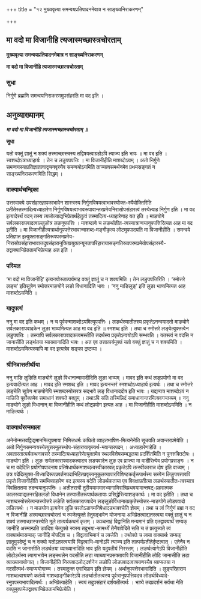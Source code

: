 +++
title = "१२ मुख्यवृत्या समन्वयप्रतिपादनमेवात्र न साङ्ख्यनिराकरणम्"

+++


## मा वदो मा विजानीहि त्यजास्मच्छास्त्रचोरताम्

**मुख्यवृत्या समन्वयप्रतिपादनमेवात्र न साङ्ख्यनिराकरणम्**

**मा वदो मा विजानीहि त्यजास्मच्छास्त्रचोरताम्**

### **सुधा**

निर्गुणे ब्रह्मणि समन्वयनिराकरणमुपसंहरति मा वद इति ।

## **अनुव्याख्यानम्**

***मा वदो मा विजानीहि त्यजास्मच्छास्त्रचोरताम् ॥***

**सुधा**

यतो वक्तुं ज्ञातुं न शक्यं तस्माच्छास्त्रस्य तद्विषयत्वाग्रहोऽपि त्याज्य इति भावः ॥ मा वद इति । स्वशब्दोऽत्राध्याहार्यः । तेन च लङुपपपत्तिः । मा विजानीहीति माशब्दोऽयम् । अतो निर्गुणे समन्वयस्याप्रतिज्ञातत्वाद्वचनवृत्त्यैव समन्वयोऽयमिति ताज्यत्वसमर्थनमेव प्रथमसङ्गतं न साङ्ख्यनिराकरणमिति सिद्धम् ।

### **वाक्यार्थचन्द्रिका**

उत्तरवाक्ये उपसंहारज्ञापकाभावेन शास्त्रस्य निर्गुणविषयत्वाभावस्योक्त-स्यैवोक्तिरिति प्रतीतेस्तस्मादित्यध्याहारेण निर्गुणविषयत्वाभावरूपावान्तरप्रमेयनिरासोपसंहारत्वं तस्येत्याह निर्गुण इति । मा वद इत्यादेरर्थं वदन् तस्य त्यजोत्याद्यभिप्रेतार्थहेतुत्वं तस्मादित्य-ध्याहारेणाह यत इति । माङ्योगे सर्वलकारापवादत्वाल्लुङोत्र लङनुपपत्तिः । माशब्दत्वे च लङर्थातीत-त्वस्यात्रान्वयानुपपत्तिरित्यत आह मा वद इतीति । मा विजानीहीत्यत्रार्थानुपपत्तेरभावान्माशब्द-मङ्गीकृत्य लोटमुपपादयति मा विजानीहीति । समन्वये प्रतिज्ञात इत्युक्तासङ्गतिरूपपरमप्रमेय-निरासोपसंहाराभावात्तदुपसंहारानुक्तिप्रयुक्तन्यूनतापरिहारायासङ्गतिरूपपरमप्रमेयोपसंहारस्यै-तद्वाक्याभिप्रेततामभिप्रेत्याह अत इति ।

### **परिमल**

‘मा वदो मा विजानीहि’ इत्यनयोस्तात्पर्यमाह वक्तुं ज्ञातुं च न शक्यमिति । तेन लङुपपत्तिरिति । ‘स्मोत्तरे लङ्च’ इतिसूत्रेण स्मोत्तरमाङ्योगे लङो विधानादिति भावः । ‘ननु माङिलुङ्’ इति लुङा भाव्यमित्यत आह माशब्दोऽयमिति ।

### **यादुपत्यं**

ननु मा वद इति कथम् । न च पूर्ववन्माशब्दोऽयमित्युपपत्तिः । लङर्थस्यातीतस्य प्रकृतेऽनन्वयादतो माङ्योगे सर्वलकारापवादकेन लुङा भाव्यमित्यत आह मा वद इति ॥ स्मशब्द इति । तथा च स्मोत्तरे लङ्वेत्युक्तत्वेन लङुपपत्तिः । तस्यापि सर्वलकारापवादकत्वमस्तीति तदर्थस्य प्रकृतेऽन्वयोऽपि सम्भवति । यतस्त्वं न वदसि न जानासीति लर्ङ्थतया व्याख्यानादिति भावः । अत एव तत्तात्पर्यमुक्तं यतो वक्तुं ज्ञातुं च न शक्यमिति । माशब्दोऽयमित्यस्यापि मा वद इत्यत्रेव शङ्का द्रष्टव्या ।

### **श्रीनिवासतीर्थीया**

ननु माङि लुङिति माङ्योगे लुङो विधानान्मावादीदिति लुङा भाव्यम् । मावद इति कथं लङ्प्रयोगो मा वद इत्यवादीत्यत आह । मावद इति स्मशब्द इति । मावद इत्यनन्तरं स्मशब्दोऽध्याहार्य इत्यर्थः । तथा च स्मोत्तरे लङ्चेति सूत्रेण माङ्योगेपि स्मशब्दस्योत्तरत्र सद्भावे लङ् विधानाददोष इति भावः । यद्यप्यत्र माशब्दोऽयं न माङिति पूर्वोक्तमेव समाधानं शक्यते वक्तुम् । तथाऽपि सति तस्मिन्निदं समाधानान्तरमित्यवगन्तव्यम् ॥ ननु माङ्योगे लुङो विधानान् मा विजानीहीति कथं लोट्प्रयोग इत्यत आह । मा विजानीहीति माशब्दोऽयमिति । न माङित्यर्थः ।

### **वाक्यार्थरत्नमाला**

अनेनोन्मत्तवद्विद्यमानमित्युपमाया निमित्तधर्मः कथितो व्याहतभाषिण-मित्यनेनेति सूचयति अवान्तरप्रमेयेति । अतो निर्गुणसमन्वयस्येत्युत्तरमूलस्थोप-संहारव्यावृत्त्यर्थ-मवान्तरपदम् । अध्याहारेणाहेति । अवतारतात्पर्यकथनावसरे तस्मादित्यध्याहारेणेत्युक्तमेव स्थलविशेषसम्बद्धतया प्रदर्शितमिति न पुनरुक्तिदोषः । माङ्योग इति । लुङः सर्वलकारापवादकत्वादत्र लङपवादेन लुङ एव प्राप्त्या मा वादीरित्येव प्रयोगप्रसङ्गः । न च मा वदेदिति प्रयोगोपपादनाय प्रतिषेधार्थकमाशब्दत्वस्वीकारवत् प्रकृतेऽपि तत्स्वीकारान्न दोष इति वाच्यम् । तत्र वदेदित्युक्त-विध्यादिरूपप्रवर्तनपदाभिहितप्रवृत्त्यनुकूलव्यापारविशिष्टकर्तृरूपार्थस्य सत्त्वेन लिङुपपत्तावपि प्रकृते विजानीहीति समभिव्याहारेण वद इत्यस्य वदेति लोडर्थकताया एव विवक्षाप्रतीत्या लङर्थस्यातीत-त्वस्यात्र विवक्षिततया तदन्वयानुपपत्तिः । अतीतरात्री तुरीययाममारभ्यागामिरात्रिप्रथमयामान्तषट्-प्रहरात्मक कालरूपाद्यतनरहितलङो विधानेन तस्यातीतरूपार्थकतायाः प्रसिद्धेरित्याशङ्कार्थः । मा वद इतीति । तथा च माशब्दस्योत्तरेत्यन्तस्योत्तरे लङेति सर्वलकारापवादेन लङ्लुङोर्विधानात्प्रकृतेस्योत्तर-माङ्योगे लोडपवादो लङित्यर्थः । न माङ्योग इत्यनेन लुङि परतोऽडागमनिषेधादडभावश्चेति ज्ञेयम् । तथा च त्वं निर्गुणं ब्रह्म न वद न विजानीहि अस्मच्छास्त्रचोरतां च त्यजेत्युक्ते हेतुमद्भावेन योजनाया अभिप्रेतत्वाद्यतस्त्वया वक्तुं ज्ञातुं च न शक्यं तस्माच्छास्त्रस्येति मूले तात्पर्यकथनं कृतम् । कञ्चनाहं विद्वानिति मन्यमानं प्रति एतद्वाक्यार्थं सम्यक् जानीहि अस्मान्प्रति उपदिश चेत्युक्ते स्वस्य तदुभया-सामर्थ्ये तेनैवावेदिते सति च तं प्रत्युच्यते त्वं वाक्यार्थमासम्यक् जानीहि मोपदिश च । विद्वत्वाभिमानं च त्यजेति । तथोक्ते च त्वया वाक्यार्थः सम्यक् ज्ञातुमुपदेष्टुं च न शक्यो यतोऽतस्त्वयापि विद्वत्वाभि-मानोऽपि त्याज्य इति तात्पर्यप्रतीतेर्दृष्टत्वात् । एतेनैव न वदसि न जानासीति लडर्थतया व्याख्यानादिति भाव इति यदुपतीयं निरस्तम् । लङर्थत्यागेऽपि विजानीहीति लोटोऽर्थस्य त्यागाभावेन लङ्स्थलेन वदसीति लटा व्याख्यानप्रसक्तावपि विजानीहीति लोटि जानासीति लटा व्याख्यानायोगात् । विजानीहीति निरपवादलोट्दर्शनेन लङोपि लोडपवादत्वाश्रयणस्यैव व्याप्यतया न वदसीत्यर्थ-स्याप्ययोगाच्च । तस्मादुक्त एवाभिप्राय इति ज्ञेयम् । अर्थानुपपत्तेरभावादिति । लुङ्परिहाराय माशब्दत्वाश्रयणे कर्तव्ये माशब्दाङ्गीकारेऽपि लङर्थातीतत्वस्य पूर्वत्रानुपपत्तिवदत्र लोडर्थविध्यादे-रनुपपत्त्यभावादित्यर्थः । अभिप्रेत्याहेति । स्वयं तदुपसंहारं दर्शयतीत्यर्थः । भाष्ये तदप्रदर्शनं सर्वथा नेति वक्तुमुक्तमेतद्वाक्याभिप्रेततामभिप्रेत्येति ।

